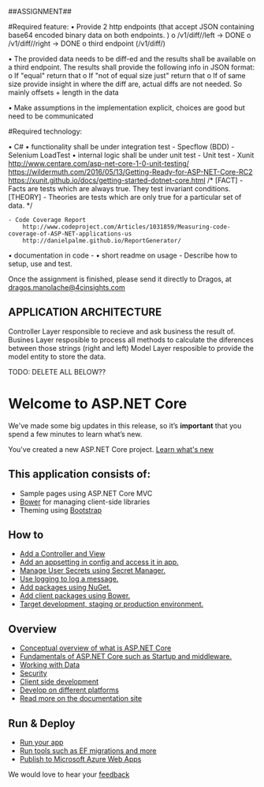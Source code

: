 ##ASSIGNMENT##

#Required feature:
• Provide 2 http endpoints (that accept JSON containing base64 encoded binary data on both endpoints.
)
    o <host>/v1/diff/<ID>/left 	-> DONE
    o <host>/v1/diff/<ID>/right	-> DONE
	o third endpoint (<host>/v1/diff/<ID>)
		
• The provided data needs to be diff-ed and the results shall be available on a third endpoint.
 The results shall provide the following info in JSON format:
	o If "equal" return that
	o If "not of equal size just" return that
	o If of same size provide insight in where the diff are, actual diffs are not needed.
		So mainly offsets + length in the data

• Make assumptions in the implementation explicit, choices are good but need to be communicated

#Required technology:

• C#
• functionality shall be under integration test
	- Specflow (BDD)
	- Selenium LoadTest
• internal logic shall be under unit test
	- Unit test
		- Xunit
			http://www.centare.com/asp-net-core-1-0-unit-testing/
			https://wildermuth.com/2016/05/13/Getting-Ready-for-ASP-NET-Core-RC2
			https://xunit.github.io/docs/getting-started-dotnet-core.html
			/*
			[FACT] - Facts are tests which are always true. They test invariant conditions.
			[THEORY] - Theories are tests which are only true for a particular set of data.
			*/

	- Code Coverage Report
		http://www.codeproject.com/Articles/1031859/Measuring-code-coverage-of-ASP-NET-applications-us
		http://danielpalme.github.io/ReportGenerator/		
• documentation in code
	- 
• short readme on usage
	- Describe how to setup, use and test.


Once the assignment is finished, please send it	directly to	Dragos, at dragos.manolache@4cinsights.com

## APPLICATION ARCHITECTURE ##

Controller
	Layer responsible to recieve and ask business the result of.
Busines
	Layer resposible to process all methods to calculate the diferences between those strings (right and left)
Model
	Layer resposible to provide the model entity to store the data.


TODO: DELETE ALL BELOW??	

# Welcome to ASP.NET Core

We've made some big updates in this release, so it’s **important** that you spend a few minutes to learn what’s new.

You've created a new ASP.NET Core project. [Learn what's new](https://go.microsoft.com/fwlink/?LinkId=518016)

## This application consists of:

*   Sample pages using ASP.NET Core MVC
*   [Bower](https://go.microsoft.com/fwlink/?LinkId=518004) for managing client-side libraries
*   Theming using [Bootstrap](https://go.microsoft.com/fwlink/?LinkID=398939)

## How to

*   [Add a Controller and View](https://go.microsoft.com/fwlink/?LinkID=398600)
*   [Add an appsetting in config and access it in app.](https://go.microsoft.com/fwlink/?LinkID=699562)
*   [Manage User Secrets using Secret Manager.](https://go.microsoft.com/fwlink/?LinkId=699315)
*   [Use logging to log a message.](https://go.microsoft.com/fwlink/?LinkId=699316)
*   [Add packages using NuGet.](https://go.microsoft.com/fwlink/?LinkId=699317)
*   [Add client packages using Bower.](https://go.microsoft.com/fwlink/?LinkId=699318)
*   [Target development, staging or production environment.](https://go.microsoft.com/fwlink/?LinkId=699319)

## Overview

*   [Conceptual overview of what is ASP.NET Core](https://go.microsoft.com/fwlink/?LinkId=518008)
*   [Fundamentals of ASP.NET Core such as Startup and middleware.](https://go.microsoft.com/fwlink/?LinkId=699320)
*   [Working with Data](https://go.microsoft.com/fwlink/?LinkId=398602)
*   [Security](https://go.microsoft.com/fwlink/?LinkId=398603)
*   [Client side development](https://go.microsoft.com/fwlink/?LinkID=699321)
*   [Develop on different platforms](https://go.microsoft.com/fwlink/?LinkID=699322)
*   [Read more on the documentation site](https://go.microsoft.com/fwlink/?LinkID=699323)

## Run & Deploy

*   [Run your app](https://go.microsoft.com/fwlink/?LinkID=517851)
*   [Run tools such as EF migrations and more](https://go.microsoft.com/fwlink/?LinkID=517853)
*   [Publish to Microsoft Azure Web Apps](https://go.microsoft.com/fwlink/?LinkID=398609)

We would love to hear your [feedback](https://go.microsoft.com/fwlink/?LinkId=518015)
